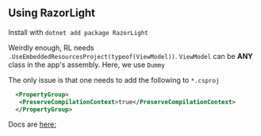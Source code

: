 ## Using RazorLight

Install with `dotnet add package RazorLight`

Weirdly enough, RL needs `.UseEmbeddedResourcesProject(typeof(ViewModel))`.
`ViewModel` can be **ANY** class in the app's assembly. Here, we use `Dummy`

The only issue is that one needs to add the following to `*.csproj`

```xml
  <PropertyGroup>
   <PreserveCompilationContext>true</PreserveCompilationContext>
  </PropertyGroup>
```

Docs are [here:](https://github.com/toddams/RazorLight)